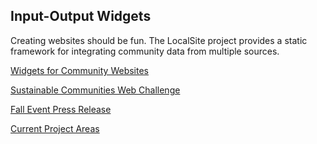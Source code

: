 ## Input-Output Widgets

Creating websites should be fun.  The LocalSite project provides a static framework for integrating community data from multiple sources.  

[Widgets for Community Websites](https://model.earth/io/charts/)   

[Sustainable Communities Web Challenge](https://model.earth/community/challenge/)  

[Fall Event Press Release](https://model.earth/io/coders/)

[Current Project Areas](https://model.earth/community/)  
<br>

